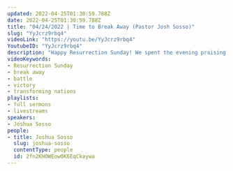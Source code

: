 ```yaml
---
updated: 2022-04-25T01:30:59.788Z
date: 2022-04-25T01:30:59.788Z
title: "04/24/2022 | Time to Break Away (Pastor Josh Sosso)"
slug: "YyJcrz9rbq4"
videoLink: "https://youtu.be/YyJcrz9rbq4"
YoutubeID: "YyJcrz9rbq4"
description: "Happy Resurrection Sunday! We spent the evening praising God for everything he's done and doing in our lives. Pastor Josh echoed what was shared this morning; it's time to break away! God said the battle is ours, all we have to do is go collect the plunder. Believe that in ever area of your life and say \"I'm going to break away\". This sermon was delivered at Freedom Fellowship Church International in San Antonio, TX."
videoKeywords:
- Resurrection Sunday
- break away
- battle
- victory 
- transforming nations
playlists:
- full sermons
- livestreams
speakers:
- Joshua Sosso
people:
- title: Joshua Sosso
  slug: joshua-sosso
  contentType: people
  id: 2fn2KHOWEow0K6EqCkaywa
---
```


